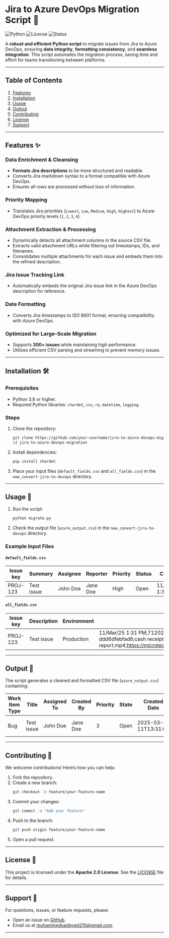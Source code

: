 # Jira to Azure DevOps Migration Script 🚀

![Python](https://img.shields.io/badge/Python-3.8%2B-blue)
![License](https://img.shields.io/badge/License-MIT-green)
![Status](https://img.shields.io/badge/Status-Production%20Ready-brightgreen)

A **robust and efficient Python script** to migrate issues from Jira to Azure DevOps, ensuring **data integrity**, **formatting consistency**, and **seamless integration**. This script automates the migration process, saving time and effort for teams transitioning between platforms.

---

## Table of Contents

1. [Features](#features)
2. [Installation](#installation)
3. [Usage](#usage)
4. [Output](#output)
5. [Contributing](#contributing)
6. [License](#license)
7. [Support](#support)

---

## Features ✨

### Data Enrichment & Cleansing
- **Formats Jira descriptions** to be more structured and readable.
- Converts Jira markdown syntax to a format compatible with Azure DevOps.
- Ensures all rows are processed without loss of information.

### Priority Mapping
- Translates Jira priorities (`Lowest`, `Low`, `Medium`, `High`, `Highest`) to Azure DevOps priority levels (`1`, `2`, `3`, `4`).

### Attachment Extraction & Processing
- Dynamically detects all attachment columns in the source CSV file.
- Extracts valid attachment URLs while filtering out timestamps, IDs, and filenames.
- Consolidates multiple attachments for each issue and embeds them into the refined description.

### Jira Issue Tracking Link
- Automatically embeds the original Jira issue link in the Azure DevOps description for reference.

### Date Formatting
- Converts Jira timestamps to ISO 8601 format, ensuring compatibility with Azure DevOps.

### Optimized for Large-Scale Migration
- Supports **300+ issues** while maintaining high performance.
- Utilizes efficient CSV parsing and streaming to prevent memory issues.

---

## Installation 🛠️

### Prerequisites
- Python 3.8 or higher.
- Required Python libraries: `chardet`, `csv`, `re`, `datetime`, `logging`.

### Steps
1. Clone the repository:
   ```bash
   git clone https://github.com/your-username/jira-to-azure-devops-migration.git
   cd jira-to-azure-devops-migration
   ```

2. Install dependencies:
   ```bash
   pip install chardet
   ```

3. Place your input files (`default_fields.csv` and `all_fields.csv`) in the `new_convert-jira-to-devops` directory.

---

## Usage 🚀

1. Run the script:
   ```bash
   python migrate.py
   ```

2. Check the output file (`azure_output.csv`) in the `new_convert-jira-to-devops` directory.

### Example Input Files

#### `default_fields.csv`
| Issue key | Summary     | Assignee | Reporter | Priority | Status   | Created           | Updated           |
|-----------|-------------|----------|----------|----------|----------|-------------------|-------------------|
| PROJ-123  | Test issue  | John Doe | Jane Doe | High     | Open     | 11/Mar/25 1:31 PM | 11/Mar/25 1:31 PM |

#### `all_fields.csv`
| Issue key | Description          | Environment | Attachment                                                                 |
|-----------|----------------------|-------------|----------------------------------------------------------------------------|
| PROJ-123  | Test issue           | Production  | 11/Mar/25 1:31 PM;712020:ae3212cd-e1d6-4083-bc70-ddd6dfebfad6;cash receipt report.mp4;https://microtec.atlassian.net/rest/api/3/attachment/content/16380 |

---

## Output 📂

The script generates a cleaned and formatted CSV file (`azure_output.csv`) containing:

| Work Item Type | Title      | Assigned To | Created By | Priority | State | Created Date           | Changed Date           | Description                                                                                                                                                                                                 |
|----------------|------------|-------------|------------|----------|-------|------------------------|------------------------|-------------------------------------------------------------------------------------------------------------------------------------------------------------------------------------------------------------|
| Bug            | Test issue | John Doe    | Jane Doe   | 3        | Open  | 2025-03-11T13:31:00    | 2025-03-11T13:31:00    | ### Description\nTest issue\n\n### Environment\nProduction\n\n### Original Issue\n[View in Jira](https://microtec.atlassian.net/browse/PROJ-123)\n\n### Attachments\nhttps://microtec.atlassian.net/rest/api/3/attachment/content/16380 |

---

## Contributing 🤝

We welcome contributions! Here’s how you can help:

1. Fork the repository.
2. Create a new branch:
   ```bash
   git checkout -b feature/your-feature-name
   ```
3. Commit your changes:
   ```bash
   git commit -m "Add your feature"
   ```
4. Push to the branch:
   ```bash
   git push origin feature/your-feature-name
   ```
5. Open a pull request.

---

## License 📜

This project is licensed under the **Apache 2.0 License**. See the [LICENSE](LICENSE.txt) file for details.

---

## Support 💬

For questions, issues, or feature requests, please:

- Open an issue on [GitHub](https://github.com/MohamedSci/Jira-to-Azure-DevOps-Migration-Script.git).
- Email us at [muhammedsaidsyed215@gmail.com](mailto:muhammedsaidsyed215@gmail.com).

---